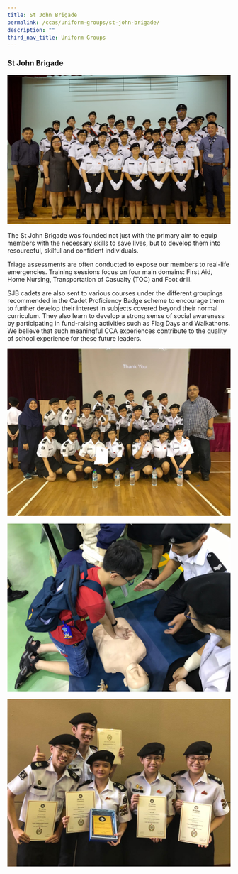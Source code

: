 ```yaml
---
title: St John Brigade
permalink: /ccas/uniform-groups/st-john-brigade/
description: ""
third_nav_title: Uniform Groups
---
```

### St John Brigade

![](/images/sjb1.jpeg)

The St John Brigade was founded not just with the primary aim to equip members with the necessary skills to save lives, but to develop them into resourceful, skilful and confident individuals.  
  
Triage assessments are often conducted to expose our members to real-life emergencies. Training sessions focus on four main domains: First Aid, Home Nursing, Transportation of Casualty (TOC) and Foot drill.  
  
SJB cadets are also sent to various courses under the different groupings recommended in the Cadet Proficiency Badge scheme to encourage them to further develop their interest in subjects covered beyond their normal curriculum. They also learn to develop a strong sense of social awareness by participating in fund-raising activities such as Flag Days and Walkathons. We believe that such meaningful CCA experiences contribute to the quality of school experience for these future leaders.

![](/images/sjb2.jpeg)

![](/images/sjb3.jpeg)  

![](/images/sjb4.jpeg)
